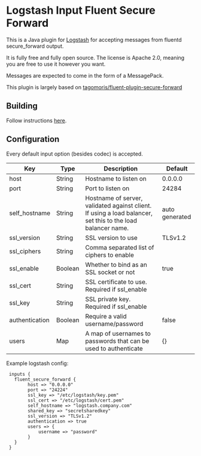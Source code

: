# Logstash Input Fluent Secure Forward

This is a Java plugin for [Logstash](https://github.com/elastic/logstash) for accepting messages from fluentd secure_forward output.

It is fully free and fully open source. The license is Apache 2.0, meaning you are free to use it however you want.

Messages are expected to come in the form of a MessagePack.

This plugin is largely based on [tagomoris/fluent-plugin-secure-forward](https://github.com/tagomoris/fluent-plugin-secure-forward)

## Building
Follow instructions [here](https://www.elastic.co/guide/en/logstash/6.7/contributing-java-plugin.html).

## Configuration

Every default input option (besides codec) is accepted.

| Key  | Type  | Description | Default |
| -----|-------|-------------|-------- |
| host | String | Hostname to listen on | 0.0.0.0 |
| port | String | Port to listen on | 24284 |
| self_hostname | String | Hostname of server, validated against client.  If using a load balancer, set this to the load balancer name. | auto generated |
| ssl_version | String | SSL version to use | TLSv1.2 |
| ssl_ciphers | String | Comma separated list of ciphers to enable |  |
| ssl_enable | Boolean | Whether to bind as an SSL socket or not | true |
| ssl_cert | String | SSL certificate to use.  Required if ssl_enable |  |
| ssl_key | String | SSL private key.  Required if ssl_enable |  |
| authentication | Boolean | Require a valid username/password | false |
| users | Map | A map of usernames to passwords that can be used to authenticate | {} |

Example logstash config: 
```
 inputs {
   fluent_secure_forward {
        host => "0.0.0.0"
        port => "24224"
        ssl_key => "/etc/logstash/key.pem"
        ssl_cert => "/etc/logstash/cert.pem"
        self_hostname => "logstash.company.com"
        shared_key => "secretsharedkey"
        ssl_version => "TLSv1.2"
        authentication => true
        users => { 
            username => "password"              
        } 
   }
 }
```

